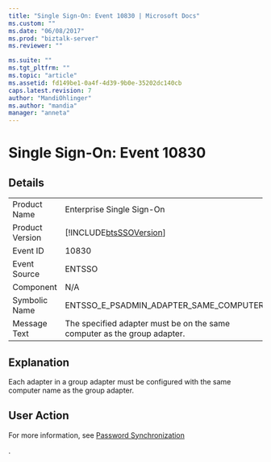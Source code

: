 ```yaml
---
title: "Single Sign-On: Event 10830 | Microsoft Docs"
ms.custom: ""
ms.date: "06/08/2017"
ms.prod: "biztalk-server"
ms.reviewer: ""

ms.suite: ""
ms.tgt_pltfrm: ""
ms.topic: "article"
ms.assetid: fd149be1-0a4f-4d39-9b0e-35202dc140cb
caps.latest.revision: 7
author: "MandiOhlinger"
ms.author: "mandia"
manager: "anneta"
---
```

# Single Sign-On: Event 10830
## Details  
  
|||  
|-|-|  
|Product Name|Enterprise Single Sign-On|  
|Product Version|[!INCLUDE[btsSSOVersion](../includes/btsssoversion-md.md)]|  
|Event ID|10830|  
|Event Source|ENTSSO|  
|Component|N/A|  
|Symbolic Name|ENTSSO_E_PSADMIN_ADAPTER_SAME_COMPUTER|  
|Message Text|The specified adapter must be on the same computer as the group adapter.|  
  
## Explanation  
 Each adapter in a group adapter must be configured with the same computer name as the group adapter.  
  
## User Action  
 For more information, see [Password Synchronization](../core/password-synchronization2.md)  
  
 .